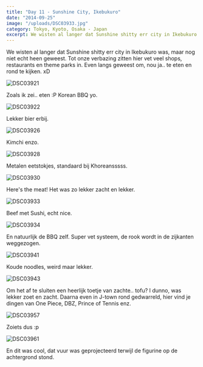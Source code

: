```yaml
---
title: "Day 11 - Sunshine City, Ikebukuro"
date: "2014-09-25"
image: "/uploads/DSC03933.jpg"
category: Tokyo, Kyoto, Osaka - Japan
excerpt: We wisten al langer dat Sunshine shitty err city in Ikebukuro was, maar nog niet echt heen geweest. Tot onze...
---
```


We wisten al langer dat Sunshine shitty err city in Ikebukuro was, maar nog niet echt heen geweest. Tot onze verbazing zitten hier vet veel shops, restaurants en theme parks in. Even langs geweest om, nou ja.. te eten en rond te kijken. xD

![DSC03921](/uploads/DSC03921-1024x575.jpg)

Zoals ik zei.. eten :P Korean BBQ yo.

![DSC03922](/uploads/DSC03922-1024x575.jpg)

Lekker bier erbij.

![DSC03926](/uploads/DSC03926-575x1024.jpg)

Kimchi enzo.

![DSC03928](/uploads/DSC03928-1024x575.jpg)

Metalen eetstokjes, standaard bij Khoreansssss.

![DSC03930](/uploads/DSC03930-1024x575.jpg)

Here's the meat! Het was zo lekker zacht en lekker.

![DSC03933](/uploads/DSC03933-1024x575.jpg)

Beef met Sushi, echt nice.

![DSC03934](/uploads/DSC03934-1024x575.jpg)

En natuurlijk de BBQ zelf. Super vet systeem, de rook wordt in de zijkanten weggezogen.

![DSC03941](/uploads/DSC03941-1024x575.jpg)

Koude noodles, weird maar lekker.

![DSC03943](/uploads/DSC03943-1024x575.jpg)

Om het af te sluiten een heerlijk toetje van zachte.. tofu? I dunno, was lekker zoet en zacht. Daarna even in J-town rond gedwarreld, hier vind je dingen van One Piece, DBZ, Prince of Tennis enz.

![DSC03957](/uploads/DSC03957-575x1024.jpg)

Zoiets dus :p

![DSC03961](/uploads/DSC03961-1024x575.jpg)

En dit was cool, dat vuur was geprojecteerd terwijl de figurine op de achtergrond stond.
